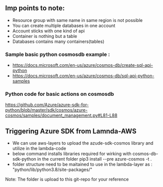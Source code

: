 ## Imp points to note:

- Resource group with same name in same region is not possible
- You can create multiple databases in one account
- Account sticks with one kind of api
- Container is nothing but a table 
- Databases contains many containers(tables)

### Sample basic python cosmosdb example :
- https://docs.microsoft.com/en-us/azure/cosmos-db/create-sql-api-python
- https://docs.microsoft.com/en-us/azure/cosmos-db/sql-api-python-samples

### Python code for basic actions on cosmosdb
https://github.com/Azure/azure-sdk-for-python/blob/master/sdk/cosmos/azure-cosmos/samples/document_management.py#L81-L88


## Triggering Azure SDK from Lamnda-AWS
- We can use aws-layers to upload the azude-sdk-cosmos library and utilize in the lambda-code
-  below command installs libraries required for wirking with cosmos-db-sdk-python in the current folder
    pip3 install --pre azure-cosmos -t  .
- folder structure need to be maitained to use in the lambda-layer as : "python/lib/python3.8/site-packages/<your-libraries>"
    
Note:
The folder is upload to this git-repo for your reference

